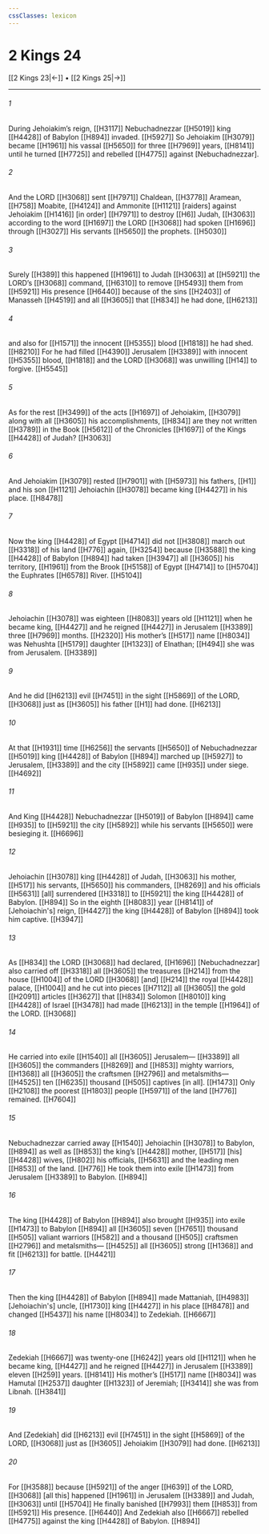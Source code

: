 ```yaml
---
cssClasses: lexicon
---
```


# 2 Kings 24

[[2 Kings 23|←]] • [[2 Kings 25|→]]

---

###### 1
During Jehoiakim’s reign, [[H3117]] Nebuchadnezzar [[H5019]] king [[H4428]] of Babylon [[H894]] invaded. [[H5927]] So Jehoiakim [[H3079]] became [[H1961]] his vassal [[H5650]] for three [[H7969]] years, [[H8141]] until he turned [[H7725]] and rebelled [[H4775]] against [Nebuchadnezzar]. 

###### 2
And the LORD [[H3068]] sent [[H7971]] Chaldean, [[H3778]] Aramean, [[H758]] Moabite, [[H4124]] and Ammonite [[H1121]] [raiders] against Jehoiakim [[H1416]] [in order] [[H7971]] to destroy [[H6]] Judah, [[H3063]] according to the word [[H1697]] the LORD [[H3068]] had spoken [[H1696]] through [[H3027]] His servants [[H5650]] the prophets. [[H5030]]

###### 3
Surely [[H389]] this happened [[H1961]] to Judah [[H3063]] at [[H5921]] the LORD’s [[H3068]] command, [[H6310]] to remove [[H5493]] them from [[H5921]] His presence [[H6440]] because of the sins [[H2403]] of Manasseh [[H4519]] and all [[H3605]] that [[H834]] he had done, [[H6213]]

###### 4
and also for [[H1571]] the innocent [[H5355]] blood [[H1818]] he had shed. [[H8210]] For he had filled [[H4390]] Jerusalem [[H3389]] with innocent [[H5355]] blood, [[H1818]] and the LORD [[H3068]] was unwilling [[H14]] to forgive. [[H5545]]

###### 5
As for the rest [[H3499]] of the acts [[H1697]] of Jehoiakim, [[H3079]] along with all [[H3605]] his accomplishments, [[H834]] are they not written [[H3789]] in the Book [[H5612]] of the Chronicles [[H1697]] of the Kings [[H4428]] of Judah? [[H3063]]

###### 6
And Jehoiakim [[H3079]] rested [[H7901]] with [[H5973]] his fathers, [[H1]] and his son [[H1121]] Jehoiachin [[H3078]] became king [[H4427]] in his place. [[H8478]]

###### 7
Now the king [[H4428]] of Egypt [[H4714]] did not [[H3808]] march out [[H3318]] of his land [[H776]] again, [[H3254]] because [[H3588]] the king [[H4428]] of Babylon [[H894]] had taken [[H3947]] all [[H3605]] his territory, [[H1961]] from the Brook [[H5158]] of Egypt [[H4714]] to [[H5704]] the Euphrates [[H6578]] River. [[H5104]]

###### 8
Jehoiachin [[H3078]] was eighteen [[H8083]] years old [[H1121]] when he became king, [[H4427]] and he reigned [[H4427]] in Jerusalem [[H3389]] three [[H7969]] months. [[H2320]] His mother’s [[H517]] name [[H8034]] was Nehushta [[H5179]] daughter [[H1323]] of Elnathan; [[H494]] she was from Jerusalem. [[H3389]]

###### 9
And he did [[H6213]] evil [[H7451]] in the sight [[H5869]] of the LORD, [[H3068]] just as [[H3605]] his father [[H1]] had done. [[H6213]]

###### 10
At that [[H1931]] time [[H6256]] the servants [[H5650]] of Nebuchadnezzar [[H5019]] king [[H4428]] of Babylon [[H894]] marched up [[H5927]] to Jerusalem, [[H3389]] and the city [[H5892]] came [[H935]] under siege. [[H4692]]

###### 11
And King [[H4428]] Nebuchadnezzar [[H5019]] of Babylon [[H894]] came [[H935]] to [[H5921]] the city [[H5892]] while his servants [[H5650]] were besieging it. [[H6696]]

###### 12
Jehoiachin [[H3078]] king [[H4428]] of Judah, [[H3063]] his mother, [[H517]] his servants, [[H5650]] his commanders, [[H8269]] and his officials [[H5631]] [all] surrendered [[H3318]] to [[H5921]] the king [[H4428]] of Babylon. [[H894]] So in the eighth [[H8083]] year [[H8141]] of [Jehoiachin's] reign, [[H4427]] the king [[H4428]] of Babylon [[H894]] took him captive. [[H3947]]

###### 13
As [[H834]] the LORD [[H3068]] had declared, [[H1696]] [Nebuchadnezzar] also carried off [[H3318]] all [[H3605]] the treasures [[H214]] from the house [[H1004]] of the LORD [[H3068]] [and] [[H214]] the royal [[H4428]] palace, [[H1004]] and he cut into pieces [[H7112]] all [[H3605]] the gold [[H2091]] articles [[H3627]] that [[H834]] Solomon [[H8010]] king [[H4428]] of Israel [[H3478]] had made [[H6213]] in the temple [[H1964]] of the LORD. [[H3068]]

###### 14
He carried into exile [[H1540]] all [[H3605]] Jerusalem— [[H3389]] all [[H3605]] the commanders [[H8269]] and [[H853]] mighty warriors, [[H1368]] all [[H3605]] the craftsmen [[H2796]] and metalsmiths— [[H4525]] ten [[H6235]] thousand [[H505]] captives [in all]. [[H1473]] Only [[H2108]] the poorest [[H1803]] people [[H5971]] of the land [[H776]] remained. [[H7604]]

###### 15
Nebuchadnezzar carried away [[H1540]] Jehoiachin [[H3078]] to Babylon, [[H894]] as well as [[H853]] the king’s [[H4428]] mother, [[H517]] [his] [[H4428]] wives, [[H802]] his officials, [[H5631]] and the leading men [[H853]] of the land. [[H776]] He took them into exile [[H1473]] from Jerusalem [[H3389]] to Babylon. [[H894]]

###### 16
The king [[H4428]] of Babylon [[H894]] also brought [[H935]] into exile [[H1473]] to Babylon [[H894]] all [[H3605]] seven [[H7651]] thousand [[H505]] valiant warriors [[H582]] and a thousand [[H505]] craftsmen [[H2796]] and metalsmiths— [[H4525]] all [[H3605]] strong [[H1368]] and fit [[H6213]] for battle. [[H4421]]

###### 17
Then the king [[H4428]] of Babylon [[H894]] made Mattaniah, [[H4983]] [Jehoiachin's] uncle, [[H1730]] king [[H4427]] in his place [[H8478]] and changed [[H5437]] his name [[H8034]] to Zedekiah. [[H6667]]

###### 18
Zedekiah [[H6667]] was twenty-one [[H6242]] years old [[H1121]] when he became king, [[H4427]] and he reigned [[H4427]] in Jerusalem [[H3389]] eleven [[H259]] years. [[H8141]] His mother’s [[H517]] name [[H8034]] was Hamutal [[H2537]] daughter [[H1323]] of Jeremiah; [[H3414]] she was from Libnah. [[H3841]]

###### 19
And [Zedekiah] did [[H6213]] evil [[H7451]] in the sight [[H5869]] of the LORD, [[H3068]] just as [[H3605]] Jehoiakim [[H3079]] had done. [[H6213]]

###### 20
For [[H3588]] because [[H5921]] of the anger [[H639]] of the LORD, [[H3068]] [all this] happened [[H1961]] in Jerusalem [[H3389]] and Judah, [[H3063]] until [[H5704]] He finally banished [[H7993]] them [[H853]] from [[H5921]] His presence. [[H6440]] And Zedekiah also [[H6667]] rebelled [[H4775]] against the king [[H4428]] of Babylon. [[H894]]

